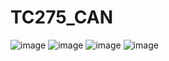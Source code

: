 # TC275_CAN
![image](https://github.com/user-attachments/assets/0c9db6b1-88ef-4864-a934-8c273adb37af)
![image](https://github.com/user-attachments/assets/ac2f8d3f-5673-4ef1-b2b3-ffe8c77c8db7)
![image](https://github.com/user-attachments/assets/a081a9f3-1cd0-47e9-b743-300cd374d485)
![image](https://github.com/user-attachments/assets/2e9e0377-2fa2-401f-b70d-0ab2139b80d3)

